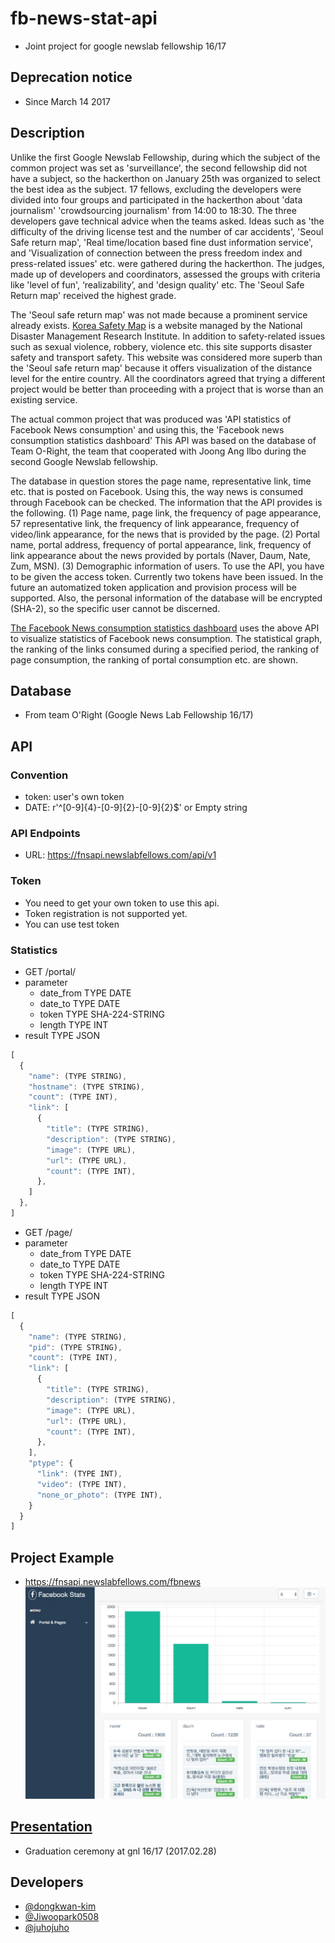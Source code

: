 # fb-news-stat-api
- Joint project for google newslab fellowship 16/17

## Deprecation notice
- Since March 14 2017

## Description
Unlike the first Google Newslab Fellowship, during which the subject of the common project was
set as 'surveillance', the second fellowship did not have a subject, so the hackerthon on January 25th
was organized to select the best idea as the subject. 17 fellows, excluding the developers were divided
into four groups and participated in the hackerthon about 'data journalism' 'crowdsourcing journalism'
from 14:00 to 18:30. The three developers gave technical advice when the teams asked. Ideas such as
'the difficulty of the driving license test and the number of car accidents', 'Seoul Safe return map',
'Real time/location based fine dust information service', and 'Visualization of connection between the
press freedom index and press-related issues' etc. were gathered during the hackerthon. The judges,
made up of developers and coordinators, assessed the groups with criteria like 'level of fun',
‘realizability’, and 'design quality' etc. The 'Seoul Safe Return map' received the highest grade.

The 'Seoul safe return map' was not made because a prominent service already exists. [Korea Safety
Map](http://www.safemap.go.kr/) is a website managed by the National Disaster Management
Research Institute. In addition to safety-related issues such as sexual violence, robbery, violence etc.
this site supports disaster safety and transport safety. This website was considered more superb than
the 'Seoul safe return map' because it offers visualization of the distance level for the entire country.
All the coordinators agreed that trying a different project would be better than proceeding with a
project that is worse than an existing service.

The actual common project that was produced was 'API statistics of Facebook News consumption'
and using this, the 'Facebook news consumption statistics dashboard' This API was based on the
database of Team O-Right, the team that cooperated with Joong Ang Ilbo during the second Google
Newslab fellowship.

The database in question stores the page name, representative link, time etc. that is posted on
Facebook. Using this, the way news is consumed through Facebook can be checked. The information
that the API provides is the following. (1) Page name, page link, the frequency of page appearance,
57
representative link, the frequency of link appearance, frequency of video/link appearance, for the
news that is provided by the page. (2) Portal name, portal address, frequency of portal appearance,
link, frequency of link appearance about the news provided by portals (Naver, Daum, Nate, Zum,
MSN). (3) Demographic information of users. To use the API, you have to be given the access token.
Currently two tokens have been issued. In the future an automatized token application and provision
process will be supported. Also, the personal information of the database will be encrypted (SHA-2),
so the specific user cannot be discerned.

[The Facebook News consumption statistics dashboard](https://github.com/dongkwan-kim/fb-news-stat-api#project-example)
uses the above API to visualize statistics of Facebook news consumption. The statistical graph, the
ranking of the links consumed during a specified period, the ranking of page consumption, the ranking
of portal consumption etc. are shown.

## Database
- From team O'Right (Google News Lab Fellowship 16/17)

## API

### Convention
- token: user's own token
- DATE: r'^[0-9]{4}-[0-9]{2}-[0-9]{2}$' or Empty string

### API Endpoints
- URL: https://fnsapi.newslabfellows.com/api/v1

### Token
- You need to get your own token to use this api.
- Token registration is not supported yet.
- You can use test token

### Statistics
- GET /portal/
- parameter
  - date_from TYPE DATE
  - date_to TYPE DATE
  - token TYPE SHA-224-STRING
  - length TYPE INT
- result TYPE JSON

```javascript
[
  {
    "name": (TYPE STRING),
    "hostname": (TYPE STRING),
    "count": (TYPE INT),
    "link": [
      {
        "title": (TYPE STRING),
        "description": (TYPE STRING),
        "image": (TYPE URL),
        "url": (TYPE URL),
        "count": (TYPE INT),
      },
    ]
  },
]
```
- GET /page/
- parameter
  - date_from TYPE DATE
  - date_to TYPE DATE
  - token TYPE SHA-224-STRING
  - length TYPE INT
- result TYPE JSON

```javascript
[
  {
    "name": (TYPE STRING),
    "pid": (TYPE STRING),
    "count": (TYPE INT),
    "link": [
      {
        "title": (TYPE STRING),
        "description": (TYPE STRING),
        "image": (TYPE URL),
        "url": (TYPE URL),
        "count": (TYPE INT),
      },
    ],
    "ptype": {
      "link": (TYPE INT),
      "video": (TYPE INT),
      "none_or_photo": (TYPE INT),
    }
  }
]
```

## Project Example
- https://fnsapi.newslabfellows.com/fbnews
![example image](https://raw.githubusercontent.com/dongkwan-kim/fb-news-stat-api/master/gnl_1617_fb-news-api.jpg)

## [Presentation](https://github.com/dongkwan-kim/fb-news-stat-api/blob/master/gnl_1617_fb-news-api.pdf)
- Graduation ceremony at gnl 16/17 (2017.02.28)

## Developers
- [@dongkwan-kim](https://github.com/dongkwan-kim)
- [@Jiwoopark0508](https://github.com/Jiwoopark0508)
- [@juhojuho](https://github.com/juhojuho)
